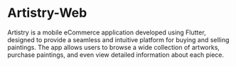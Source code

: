 # Artistry-Web
Artistry is a mobile eCommerce application developed using Flutter, designed to provide a seamless and intuitive platform for buying and selling paintings. The app allows users to browse a wide collection of artworks, purchase paintings, and even view detailed information about each piece. 
